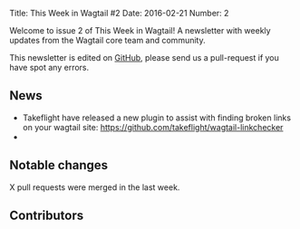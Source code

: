 Title: This Week in Wagtail #2
Date: 2016-02-21
Number: 2

Welcome to issue 2 of This Week in Wagtail! A newsletter with weekly updates from the Wagtail core team and community.

This newsletter is edited on [GitHub](github), please send us a pull-request if you have spot any errors.

[github]: https://github.com/torchbox/this-week-in-wagtail

## News

 - Takeflight have released a new plugin to assist with finding broken links on your wagtail site: https://github.com/takeflight/wagtail-linkchecker
 - 

## Notable changes

X pull requests were merged in the last week.


## Contributors

